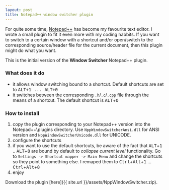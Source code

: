 ```yaml
---
layout: post
title: Notepad++ window switcher plugin
---
```


For quite some time, [Notepad++](http://notepad-plus.sourceforge.net/uk/site.htm) has become my favourite text editor. I wrote a small plugin to fit it even more with my coding habbits. If you want to switch to a certain window with a shortcut and/or open/switch to the corresponding source/header file for the current document, then this plugin might do what you want.

This is the initial version of the __Window Switcher__ Notepad++ plugin.


### What does it do

* it allows window switching bound to a shortcut. Default shortcuts are set to <kbd>ALT+1<kbd> ... <kbd>ALT+0</kbd>
* it switches between the corresponding `.h`/`.c`/`.cpp` file through the means of a shortcut. The default shortcut is <kbd>ALT</kbd>+<kbd>O</kbd>

### How to install

1. copy the plugin corresponding to your Notepad++ version into the Notepad++\plugins directory. Use `NppWindowSwitcherAnsi.dll` for ANSI version and `NppWindowSwitcherUnicode.dll` for UNICODE.
2. configure the shortcuts
3. if you want to use the default shortcuts, be aware of the fact that <kbd>ALT</kbd>+<kbd>1</kbd> .. <kbd>ALT</kbd>+<kbd>8</kbd> are bound by default to _collapse current level_ functionality. Go to `Settings -> Shortcut mapper -> Main Menu` and change the shortcuts so they point to something else. I remaped them to <kbd>Ctrl</kbd>+<kbd>Alt</kbd>+<kbd>1</kbd> ... <kbd>Ctrl</kbd>+<kbd>Alt</kbd>+<kbd>8</kbd>
4. enjoy

Download the plugin [here]({{ site.url }}/assets/NppWindowSwitcher.zip).